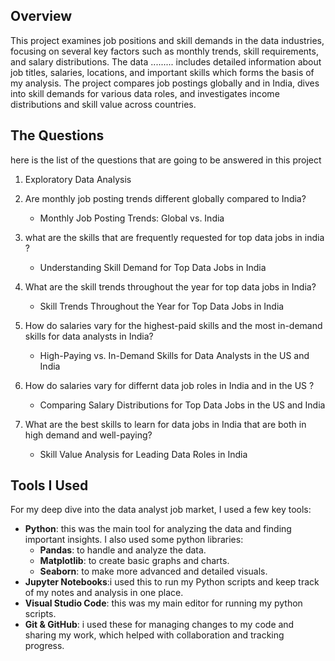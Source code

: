 ## Overview
This project examines job positions and skill demands in the data industries, focusing on several key factors such as monthly trends, skill requirements, and salary distributions. The data ......... includes detailed information about job titles, salaries, locations, and important skills which forms the basis of my analysis. The project compares job postings globally and in India, dives into skill demands for various data roles, and investigates income distributions and skill value across countries.
## The Questions
here is the list of the questions that are going to be answered in this project

1. Exploratory Data Analysis

2. Are monthly job posting trends different globally compared to India?
    - Monthly Job Posting Trends: Global vs. India

3. what are the skills that are frequently requested for top data jobs in india ? 
    - Understanding Skill Demand for Top Data Jobs in India

4. What are the skill trends throughout the year for top data jobs in India?
    - Skill Trends Throughout the Year for Top Data Jobs in India

5.  How do salaries vary for the highest-paid skills and the most in-demand skills for data analysts in India?
    - High-Paying vs. In-Demand Skills for Data Analysts in the US and India

6. How do salaries vary for differnt data job roles in India and in the US ?
    - Comparing Salary Distributions for Top Data Jobs in the US and India

7. What are the best skills to learn for data jobs in India that are both in high demand and well-paying?
    - Skill Value Analysis for Leading Data Roles in India

## Tools I Used
For my deep dive into the data analyst job market, I used a few key tools:

- **Python**: this was the main tool for analyzing the data and finding important insights. I also used some python libraries:
  - **Pandas**: to handle and analyze the data.
  - **Matplotlib**: to create basic graphs and charts.
  - **Seaborn**: to make more advanced and detailed visuals.
- **Jupyter Notebooks**:i used this to run my Python scripts and keep track of my notes and analysis in one place.
- **Visual Studio Code**: this was my main editor for running my python scripts.
- **Git & GitHub**: i used these for managing changes to my code and sharing my work, which helped with collaboration and tracking progress.
